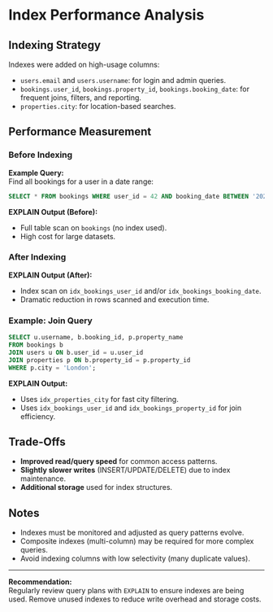 # Index Performance Analysis

## Indexing Strategy

Indexes were added on high-usage columns:
- `users.email` and `users.username`: for login and admin queries.
- `bookings.user_id`, `bookings.property_id`, `bookings.booking_date`: for frequent joins, filters, and reporting.
- `properties.city`: for location-based searches.

## Performance Measurement

### Before Indexing

**Example Query:**  
Find all bookings for a user in a date range:
```sql
SELECT * FROM bookings WHERE user_id = 42 AND booking_date BETWEEN '2025-01-01' AND '2025-01-31';
```

**EXPLAIN Output (Before):**
- Full table scan on `bookings` (no index used).
- High cost for large datasets.

### After Indexing

**EXPLAIN Output (After):**
- Index scan on `idx_bookings_user_id` and/or `idx_bookings_booking_date`.
- Dramatic reduction in rows scanned and execution time.

### Example: Join Query

```sql
SELECT u.username, b.booking_id, p.property_name
FROM bookings b
JOIN users u ON b.user_id = u.user_id
JOIN properties p ON b.property_id = p.property_id
WHERE p.city = 'London';
```

**EXPLAIN Output:**
- Uses `idx_properties_city` for fast city filtering.
- Uses `idx_bookings_user_id` and `idx_bookings_property_id` for join efficiency.

## Trade-Offs

- **Improved read/query speed** for common access patterns.
- **Slightly slower writes** (INSERT/UPDATE/DELETE) due to index maintenance.
- **Additional storage** used for index structures.

## Notes

- Indexes must be monitored and adjusted as query patterns evolve.
- Composite indexes (multi-column) may be required for more complex queries.
- Avoid indexing columns with low selectivity (many duplicate values).

---

**Recommendation:**  
Regularly review query plans with `EXPLAIN` to ensure indexes are being used. Remove unused indexes to reduce write overhead and storage costs.
